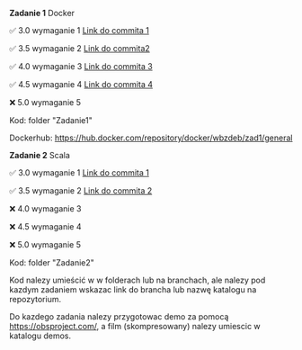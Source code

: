 **Zadanie 1** Docker

:white_check_mark: 3.0 wymaganie 1 [Link do commita 1](https://github.com/WBZdeb/E-Biznes-Zadania/commit/2fae912d6ac1d4fd385e5100859af2ca5a477952)

:white_check_mark: 3.5 wymaganie 2 [Link do commita2 ](https://github.com/WBZdeb/E-Biznes-Zadania/commit/985c200f369ae30d2d95c60d0b8579fb77433450)

:white_check_mark: 4.0 wymaganie 3 [Link do commita 3](https://github.com/WBZdeb/E-Biznes-Zadania/commit/f5c061d992502005c374f093a5a518214f50875a)

:white_check_mark: 4.5 wymaganie 4 [Link do commita 4](https://github.com/WBZdeb/E-Biznes-Zadania/commit/f5c061d992502005c374f093a5a518214f50875a)

:x: 5.0 wymaganie 5


Kod: folder "Zadanie1"

Dockerhub: https://hub.docker.com/repository/docker/wbzdeb/zad1/general

**Zadanie 2** Scala

:white_check_mark: 3.0 wymaganie 1 [Link do commita 1](https://github.com/WBZdeb/E-Biznes-Zadania/commit/0742ec268d0abbc2b1e700edca9411af84624bba)

:white_check_mark: 3.5 wymaganie 2 [Link do commita 2](https://github.com/WBZdeb/E-Biznes-Zadania/commit/d98fd5184e12788efe41567c1454f1afdfb6972d)

:x: 4.0 wymaganie 3

:x: 4.5 wymaganie 4

:x: 5.0 wymaganie 5 


Kod: folder "Zadanie2"


Kod nalezy umieścić w w folderach lub na branchach, ale nalezy pod kazdym zadaniem wskazac link do brancha lub nazwę katalogu na repozytorium. 

Do kazdego zadania nalezy przygotowac demo za pomocą https://obsproject.com/, a film (skompresowany) nalezy umiescic w katalogu demos.
